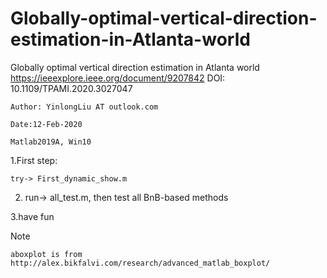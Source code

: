 # Globally-optimal-vertical-direction-estimation-in-Atlanta-world
Globally optimal vertical direction estimation in Atlanta world
https://ieeexplore.ieee.org/document/9207842 DOI: 10.1109/TPAMI.2020.3027047
    
    Author: YinlongLiu AT outlook.com
    
    Date:12-Feb-2020

    Matlab2019A, Win10

1.First step:

    try-> First_dynamic_show.m

2. run-> all_test.m, then test all BnB-based methods 

3.have fun

Note

    aboxplot is from http://alex.bikfalvi.com/research/advanced_matlab_boxplot/
